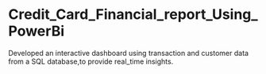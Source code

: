 # Credit_Card_Financial_report_Using_PowerBi
Developed an interactive dashboard using transaction and customer data from a SQL database,to provide real_time insights.
